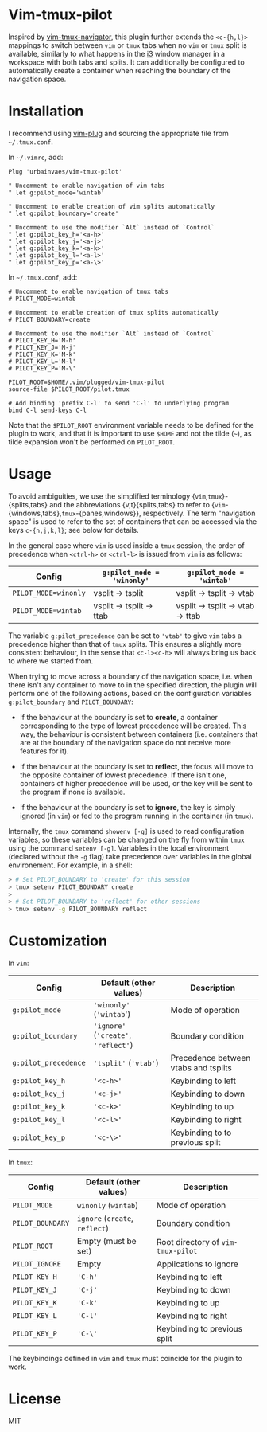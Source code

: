 # Vim-tmux-pilot

Inspired by [vim-tmux-navigator](https://github.com/christoomey/vim-tmux-navigator),
this plugin further extends the `<c-{h,l}>` mappings to switch between `vim` or `tmux` tabs when no `vim` or `tmux` split is available,
similarly to what happens in the [i3](https://i3wm.org) window manager in a workspace with both tabs and splits.
It can additionally be configured to automatically create a container when reaching the boundary of the navigation space.

# Installation

I recommend using [vim-plug](https://github.com/junegunn/vim-plug)
and sourcing the appropriate file from `~/.tmux.conf`.

In `~/.vimrc`, add:
```vim
Plug 'urbainvaes/vim-tmux-pilot'

" Uncomment to enable navigation of vim tabs
" let g:pilot_mode='wintab'

" Uncomment to enable creation of vim splits automatically
" let g:pilot_boundary='create'

" Uncomment to use the modifier `Alt` instead of `Control`
" let g:pilot_key_h='<a-h>'
" let g:pilot_key_j='<a-j>'
" let g:pilot_key_k='<a-k>'
" let g:pilot_key_l='<a-l>'
" let g:pilot_key_p='<a-\>'
```
In `~/.tmux.conf`, add:
```tmux
# Uncomment to enable navigation of tmux tabs
# PILOT_MODE=wintab

# Uncomment to enable creation of tmux splits automatically
# PILOT_BOUNDARY=create

# Uncomment to use the modifier `Alt` instead of `Control`
# PILOT_KEY_H='M-h'
# PILOT_KEY_J='M-j'
# PILOT_KEY_K='M-k'
# PILOT_KEY_L='M-l'
# PILOT_KEY_P='M-\'

PILOT_ROOT=$HOME/.vim/plugged/vim-tmux-pilot
source-file $PILOT_ROOT/pilot.tmux

# Add binding 'prefix C-l' to send 'C-l' to underlying program
bind C-l send-keys C-l
```
Note that the `$PILOT_ROOT` environment variable needs to be defined for the plugin to work,
and that it is important to use `$HOME` and not the tilde (`~`),
as tilde expansion won't be performed on `PILOT_ROOT`.

# Usage

To avoid ambiguities,
we use the simplified terminology {`vim`,`tmux`}-{splits,tabs} and
the abbreviations {v,t}{splits,tabs}
to refer to {`vim`-{windows,tabs},`tmux`-{panes,windows}}, respectively.
The term "navigation space" is used to refer to the set of containers that can be accessed via the keys `c-{h,j,k,l}`;
see below for details.

In the general case where `vim` is used inside a `tmux` session,
the order of precedence when `<ctrl-h>` or `<ctrl-l>` is issued from `vim` is as follows:

| Config               | `g:pilot_mode = 'winonly'` | `g:pilot_mode = 'wintab'`     |
| ------               | -------                    | -----------                   |
| `PILOT_MODE=winonly` | vsplit → tsplit            | vsplit → tsplit → vtab        |
| `PILOT_MODE=wintab`  | vsplit → tsplit → ttab     | vsplit → tsplit → vtab → ttab |

The variable `g:pilot_precedence` can be set to `'vtab'` to give `vim` tabs a precedence higher than that of `tmux` splits.
This ensures a slightly more consistent behaviour,
in the sense that `<c-l><c-h>` will always bring us back to where we started from.

When trying to move across a boundary of the navigation space,
i.e. when there isn't any container to move to in the specified direction,
the plugin will perform one of the following actions,
based on the configuration variables `g:pilot_boundary` and `PILOT_BOUNDARY`:

- If the behaviour at the boundary is set to **create**,
  a container corresponding to the type of lowest precedence will be created.
  This way, the behaviour is consistent between containers
  (i.e. containers that are at the boundary of the navigation space do not receive more features for it).

- If the behaviour at the boundary is set to **reflect**,
  the focus will move to the opposite container of lowest precedence.
  If there isn't one,
  containers of higher precedence will be used,
  or the key will be sent to the program if none is available.

- If the behaviour at the boundary is set to **ignore**,
  the key is simply ignored (in `vim`)
  or fed to the program running in the container (in `tmux`).

Internally, the `tmux` command `showenv [-g]` is used to read configuration variables,
so these variables can be changed on the fly from within `tmux` using the command `setenv [-g]`.
Variables in the local environment (declared without the `-g` flag)
take precedence over variables in the global environement.
For example, in a shell:
```bash
> # Set PILOT_BOUNDARY to 'create' for this session
> tmux setenv PILOT_BOUNDARY create
>
> # Set PILOT_BOUNDARY to 'reflect' for other sessions
> tmux setenv -g PILOT_BOUNDARY reflect
```

# Customization

In `vim`:

| Config               | Default (other values)               | Description                          |
| ------               | -------                              | -----------                          |
| `g:pilot_mode`       | `'winonly'` (`'wintab`')             | Mode of operation                    |
| `g:pilot_boundary`   | `'ignore'` (`'create'`, `'reflect'`) | Boundary condition                   |
| `g:pilot_precedence` | `'tsplit'` (`'vtab'`)                | Precedence between vtabs and tsplits |
| `g:pilot_key_h`      | `'<c-h>'`                            | Keybinding to left                   |
| `g:pilot_key_j`      | `'<c-j>'`                            | Keybinding to down                   |
| `g:pilot_key_k`      | `'<c-k>'`                            | Keybinding to up                     |
| `g:pilot_key_l`      | `'<c-l>'`                            | Keybinding to right                  |
| `g:pilot_key_p`      | `'<c-\>'`                            | Keybinding to to previous split      |

In `tmux`:

| Config           | Default (other values)         | Description                        |
| ------           | -------                        | -----------                        |
| `PILOT_MODE`     | `winonly` (`wintab`)           | Mode of operation                  |
| `PILOT_BOUNDARY` | `ignore` (`create`, `reflect`) | Boundary condition                 |
| `PILOT_ROOT`     | Empty (must be set)            | Root directory of `vim-tmux-pilot` |
| `PILOT_IGNORE`   | Empty                          | Applications to ignore             |
| `PILOT_KEY_H`    | `'C-h'`                        | Keybinding to left                 |
| `PILOT_KEY_J`    | `'C-j'`                        | Keybinding to down                 |
| `PILOT_KEY_K`    | `'C-k'`                        | Keybinding to up                   |
| `PILOT_KEY_L`    | `'C-l'`                        | Keybinding to right                |
| `PILOT_KEY_P`    | `'C-\'`                        | Keybinding to previous split       |

The keybindings defined in `vim` and `tmux` must coincide for the plugin to work.

# License

MIT

